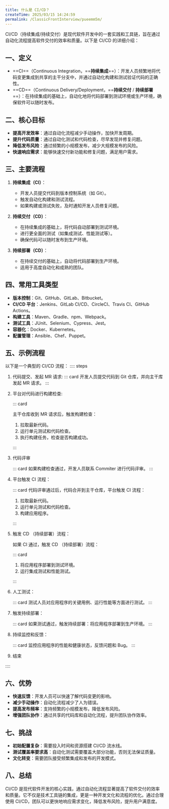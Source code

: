 ```yaml
---
title: 什么是 CI/CD？
createTime: 2025/03/15 14:24:59
permalink: /ClassicFrontInterview/pueemm5m/
---
```


CI/CD（持续集成/持续交付）是现代软件开发中的一套实践和工具链，旨在通过自动化流程提高软件交付的效率和质量。以下是 CI/CD 的详细介绍：

## 一、定义

- ==CI==（Continuous Integration，==**持续集成**==）：开发人员频繁地将代码变更集成到共享的主干分支中，并通过自动化构建和测试验证代码的正确性。
- ==CD==（Continuous Delivery/Deployment，==**持续交付** / **持续部署**==）：在持续集成的基础上，自动化地将代码部署到测试环境或生产环境，确保软件可以随时发布。

## 二、核心目标

- **提高开发效率**：通过自动化流程减少手动操作，加快开发周期。
- **提升代码质量**：通过自动化测试和代码检查，尽早发现并修复问题。
- **降低发布风险**：通过频繁的小规模发布，减少大规模发布的风险。
- **快速响应需求**：能够快速交付新功能和修复问题，满足用户需求。

## 三、主要流程

1. **持续集成（CI）**：

   - 开发人员提交代码到版本控制系统（如 Git）。
   - 触发自动化构建和测试流程。
   - 如果构建或测试失败，及时通知开发人员修复问题。

2. **持续交付（CD）**：

   - 在持续集成的基础上，将代码自动部署到测试环境。
   - 进行更全面的测试（如集成测试、性能测试等）。
   - 确保代码可以随时发布到生产环境。

3. **持续部署（CD）**：
   - 在持续交付的基础上，自动将代码部署到生产环境。
   - 适用于高度自动化和成熟的团队。

## 四、常用工具类型

- **版本控制**：Git、GitHub、GitLab、Bitbucket。
- **CI/CD 平台**：Jenkins、GitLab CI/CD、CircleCI、Travis CI、GitHub Actions。
- **构建工具**：Maven、Gradle、npm、Webpack。
- **测试工具**：JUnit、Selenium、Cypress、Jest。
- **容器化**：Docker、Kubernetes。
- **配置管理**：Ansible、Chef、Puppet。

## 五、示例流程

以下是一个典型的 CI/CD 流程：
:::: steps

1. 代码提交、发起 MR 请求:
   ::: card
   开发人员提交代码到 Git 仓库，并向主干库发起 MR 请求。
   :::

2. 平台对代码进行构建检查:

   ::: card

   主干仓库收到 MR 请求后，触发构建检查：

   1. 拉取最新代码。
   2. 运行单元测试和代码检查。
   3. 执行构建任务，检查是否构建成功。

   :::

3. 代码评审

   ::: card
   如果构建检查通过，开发人员联系 Commiter 进行代码评审。
   :::

4. 平台触发 CI 流程：

   ::: card
   代码评审通过后，代码合并到主干仓库，平台触发 CI 流程：

   1. 拉取最新代码。
   2. 运行单元测试和代码检查。
   3. 构建应用程序。

   :::

5. 触发 CD （持续部署）流程：

   如果 CI 通过，触发 CD （持续部署）流程：

   ::: card

   1. 将应用程序部署到测试环境。
   2. 运行集成测试和性能测试。

   :::

6. 人工测试：

   ::: card
   测试人员对应用程序的关键用例、运行性能等方面进行测试。
   :::

7. 触发持续部署：

   ::: card
   如果测试通过，触发持续部署：将应用程序部署到生产环境。
   :::

8. 持续监控和反馈：

   ::: card
   监控应用程序的性能和健康状态，反馈问题和 Bug。
   :::

9. 结束

::::

## 六、优势

- **快速反馈**：开发人员可以快速了解代码变更的影响。
- **减少手动操作**：自动化流程减少了人为错误。
- **提高发布频率**：支持频繁的小规模发布，降低发布风险。
- **增强团队协作**：通过共享的代码库和自动化流程，提升团队协作效率。

## 七、挑战

- **初始配置复杂**：需要投入时间和资源搭建 CI/CD 流水线。
- **测试覆盖率要求高**：自动化测试需要覆盖大部分功能，否则无法保证质量。
- **文化转变**：需要团队接受频繁集成和发布的开发模式。

## 八、总结

CI/CD 是现代软件开发的核心实践，通过自动化流程显著提高了软件交付的效率和质量。它不仅是技术工具链的集成，更是一种开发文化和流程的优化。通过合理使用 CI/CD，团队可以更快地响应需求变化，降低发布风险，提升用户满意度。
